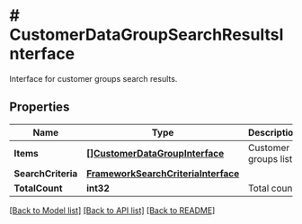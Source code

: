 # # CustomerDataGroupSearchResultsInterface
Interface for customer groups search results.

## Properties 


Name | Type | Description | Notes
------------ | ------------- | ------------- | -------------
**Items**| [**[]CustomerDataGroupInterface**](CustomerDataGroupInterface.md) | Customer groups list.  |
**SearchCriteria**| [**FrameworkSearchCriteriaInterface**](FrameworkSearchCriteriaInterface.md) |   |
**TotalCount**| **int32** | Total count.  |


[[Back to Model list]](../../README.md#models) [[Back to API list]](../../README.md#endpoints) [[Back to README]](../../README.md)

